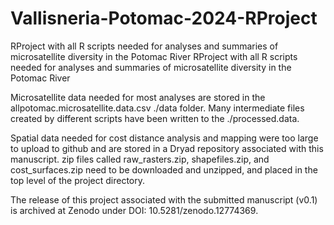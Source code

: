 # Vallisneria-Potomac-2024-RProject
RProject with all R scripts needed for analyses and summaries of microsatellite diversity in the Potomac River
RProject with all R scripts needed for analyses and summaries of microsatellite diversity in the Potomac River

Microsatellite data needed for most analyses are stored in the allpotomac.microsatellite.data.csv ./data folder.  Many intermediate files created by different scripts have been written to the ./processed.data.  

Spatial data needed for cost distance analysis and mapping were too large to upload to github and are stored in a Dryad repository associated with this manuscript.  zip files called raw_rasters.zip, shapefiles.zip, and cost_surfaces.zip need to be downloaded and unzipped, and placed in the top level of the project directory.

The release of this project associated with the submitted manuscript (v0.1) is archived at Zenodo under DOI: 10.5281/zenodo.12774369.

